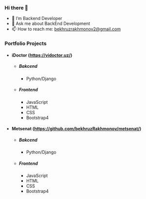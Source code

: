 ### Hi there 👋

- 🔭 I’m Backend Developer
- 💬 Ask me about BackEnd Development
- 📫 How to reach me: bekhruzrakhmonov2@gmail.com

### Portfolio Projects
- #### iDoctor (https://vidoctor.uz/)
  - ##### Bakcend
    - Python/Django
  - ##### Frontend
    - JavaScript
    - HTML
    - CSS
    - Bootstrap4
- #### Metsenat (https://github.com/bekhruzRakhmonov/metsenat/)
  - ##### Bakcend
    - Python/Django
  - ##### Frontend
    - JavaScript
    - HTML
    - CSS
    - Bootstrap4
<!--### Skills

- #### Languages
  - Python (mostly)
  - Javascript (sometimes)
  - GO (sometimes)

- #### Frameworks and libraries
  - Django (DRF)
  - React.js
  - Express.js
  - Gin Gonic
 
- #### Databases
  - PostgreSql
  - Sqlite3

- #### No SQL Databases
  - MongoDB

- #### Others
  - Nginx
  - Machine Learning
-->

